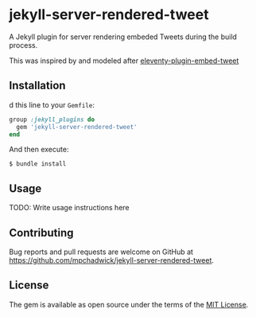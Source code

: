 # jekyll-server-rendered-tweet

A Jekyll plugin for server rendering embeded Tweets during the build process.

This was inspired by and modeled after [eleventy-plugin-embed-tweet](https://github.com/KyleMit/eleventy-plugin-embed-tweet)

## Installation

d this line to your `Gemfile`:

```ruby
group :jekyll_plugins do
  gem 'jekyll-server-rendered-tweet'
end
```

And then execute:

    $ bundle install

## Usage

TODO: Write usage instructions here

## Contributing

Bug reports and pull requests are welcome on GitHub at https://github.com/mpchadwick/jekyll-server-rendered-tweet.

## License

The gem is available as open source under the terms of the [MIT License](https://opensource.org/licenses/MIT).
